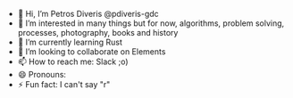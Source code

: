 - 👋 Hi, I’m Petros Diveris @pdiveris-gdc
- 👀 I’m interested in many things but for now, algorithms, problem solving, processes, photography, books and history
- 🌱 I’m currently learning Rust
- 💞️ I’m looking to collaborate on Elements
- 📫 How to reach me: Slack ;o)
- 😄 Pronouns: 
- ⚡ Fun fact: I can't say "r"

<!---
pdiveris-gdc/pdiveris-gdc is a ✨ special ✨ repository because its `README.md` (this file) appears on your GitHub profile.
You can click the Preview link to take a look at your changes.
--->
